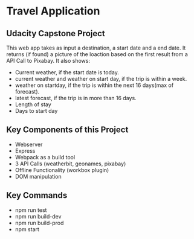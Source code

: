 # Travel Application

## Udacity Capstone Project

This web app takes as input a destination, a start date and a end date. It returns (if found) a picture of the loaction based on the first result from a API Call to Pixabay. It also shows:

- Current weather, if the start date is today.
- current weather and weather on start day, if the trip is within a week.
- weather on startday, if the trip is within the next 16 days(max of forecast).
- latest forecast, if the trip is in more than 16 days.
- Length of stay
- Days to start day

## Key Components of this Project

- Webserver
- Express
- Webpack as a build tool
- 3 API Calls (weatherbit, geonames, pixabay)
- Offline Functionality (workbox plugin)
- DOM manipulation

## Key Commands

- npm run test
- npm run build-dev
- npm run build-prod
- npm start

